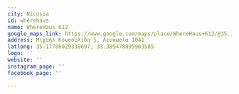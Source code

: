 ```yaml
---
city: Nicosia
id: wherehaus
name: WhereHaus 612
google_maps_link: https://www.google.com/maps/place/WhereHaus+612/@35.177606,33.3873653,17z/data=!3m1!4b1!4m5!3m4!1s0x14de170bc4982f01:0x9c24df07f8f1017d!8m2!3d35.177606!4d33.389554
address: Μιχαήλ Κουσουλίδη 5, Λευκωσία 1041
latlong: 35.17786029338697, 33.389478895963585
logo: ''
website: ''
instagram_page: ''
facebook_page: ''

---
```

